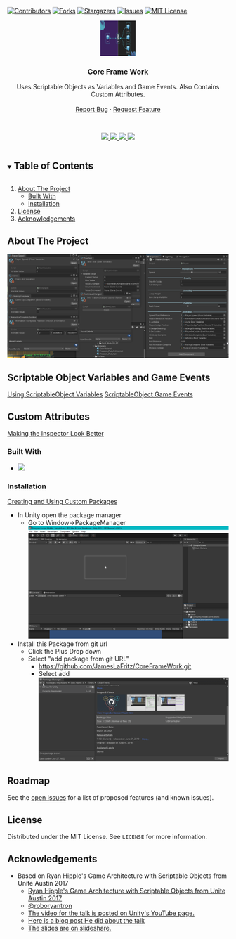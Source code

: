 <!-- PROJECT SHIELDS -->
[![Contributors][contributors-shield]][contributors-url]
[![Forks][forks-shield]][forks-url]
[![Stargazers][stars-shield]][stars-url]
[![Issues][issues-shield]][issues-url]
[![MIT License][license-shield]][license-url]




<!-- PROJECT LOGO -->
<p align="center">
  <a href="https://github.com/JamesLaFritz/CoreFrameWork">
    <img src="Images/Logo.png" alt="Logo" width="80" height="80">
  </a>
</p>

  <h3 align="center">Core Frame Work</h3>

  <p align="center">
    Uses Scriptable Objects as Variables and Game Events. Also Contains Custom Attributes.
    <br />
    <br />
    <a href="https://github.com/JamesLaFritz/CoreFrameWork/issues">Report Bug</a>
    ·
    <a href="https://github.com/JamesLaFritz/CoreFrameWork/issues">Request Feature</a>
  </p>
<br />


<!-- Links -->
<p align="center">
  <a href="https://jameslafritz.intensive.gamedevhq.com/">
	  <img src="https://img.shields.io/badge/Portfolio-21759B?style=for-the-badge&logo=wordpress&logoColor=white"/>
  </a>
  <a href="https://www.linkedin.com/in/james-lafritz/">
	  <img src="https://img.shields.io/badge/LinkedIn-0077B5?style=for-the-badge&logo=linkedin&logoColor=white"/>
  </a> 
  <a href="https://ktmarine1999.medium.com/">
	  <img src="https://img.shields.io/badge/Articles-12100E?style=for-the-badge&logo=medium&logoColor=white"/>
  </a>
  <a href="https://ktmarine1999.itch.io/">
	  <img src="https://img.shields.io/badge/Itch.io-FA5C5C?style=for-the-badge&logo=itch-dot-io&logoColor=white"/>
  </a>
</p>



<!-- TABLE OF CONTENTS -->
<details open="open">
  <summary><h2 style="display: inline-block">Table of Contents</h2></summary>
  <ol>
    <li>
      <a href="#about-the-project">About The Project</a>
	  <ul>
        <li><a href="#built-with">Built With</a></li>
      </ul>
      <ul>
        <li><a href="#installation">Installation</a></li>
      </ul>
    </li>
    <li><a href="#license">License</a></li>
    <li><a href="#acknowledgements">Acknowledgements</a></li>
  </ol>
</details>



<!-- ABOUT THE PROJECT -->
## About The Project

![Product Name Screen Shot](Images/ScreenShot.png)

Scriptable Object Variables and Game Events
-------------------------------------------------------------------------------
[Using ScriptableObject Variables](https://blog.devgenius.io/script-communication-in-unity-using-scriptable-objects-ad2ef0d99c59)
[ScriptableObject Game Events](https://blog.devgenius.io/scriptableobject-game-events-1f3401bbde72)


Custom Attributes
-------------------------------------------------------------------------------
[Making the Inspector Look Better](https://blog.devgenius.io/making-the-inspector-look-better-175baf39ada0)


### Built With

* <a href="https://www.linkedin.com/in/james-lafritz/"><img src="https://img.shields.io/badge/Unity-100000?style=for-the-badge&logo=unity&logoColor=white"/></a>


<!-- Installation -->
### Installation
[Creating and Using Custom Packages](https://blog.devgenius.io/creating-custom-packages-for-use-in-unity-7dfbaa49e4b4)

* In Unity open the package manager
  *  Go to Window->PackageManager
![OpenPackageManager](Images/OpenPackageManager.gif)
* Install this Package from git url
  * Click the Plus Drop down
  * Select "add package from git URL" 
     * https://github.com/JamesLaFritz/CoreFrameWork.git
     * Select add
![InstallPackage](Images/InstallPackage.gif)


<!-- ROADMAP -->
## Roadmap

See the [open issues](https://github.com/JamesLaFritz/CoreFrameWork/issues) for a list of proposed features (and known issues).



<!-- LICENSE -->
## License

Distributed under the MIT License. See `LICENSE` for more information.


<!-- ACKNOWLEDGEMENTS -->
## Acknowledgements

* Based on Ryan Hipple's Game Architecture with Scriptable Objects from Unite Austin 2017 
  * [Ryan Hipple's Game Architecture with Scriptable Objects from Unite Austin 2017 ](https://github.com/roboryantron/Unite2017)
  * [@roboryantron](https://twitter.com/roboryantron)
  * [The video for the talk is posted on Unity's YouTube page.](https://www.youtube.com/watch?v=raQ3iHhE_Kk)
  * [Here is a blog post He did about the talk](http://www.roboryantron.com/2017/10/unite-2017-game-architecture-with.html)
  * [The slides are on slideshare.](https://www.slideshare.net/RyanHipple/game-architecture-with-scriptable-objects)

<!-- MARKDOWN LINKS & IMAGES -->
<!-- https://www.markdownguide.org/basic-syntax/#reference-style-links -->
[contributors-shield]: https://img.shields.io/github/contributors/JamesLafritz/CoreFrameWork.svg?style=for-the-badge
[contributors-url]: https://github.com/JamesLafritz/CoreFrameWork/graphs/contributors
[forks-shield]: https://img.shields.io/github/forks/JamesLafritz/CoreFrameWork.svg?style=for-the-badge
[forks-url]: https://github.com/JamesLafritz/CoreFrameWork/network/members
[stars-shield]: https://img.shields.io/github/stars/JamesLafritz/CoreFrameWork.svg?style=for-the-badge
[stars-url]: https://github.com/JamesLafritz/CoreFrameWork/stargazers
[issues-shield]: https://img.shields.io/github/issues/JamesLafritz/CoreFrameWork.svg?style=for-the-badge
[issues-url]: https://github.com/JamesLafritz/CoreFrameWork/issues
[license-shield]: https://img.shields.io/github/license/JamesLafritz/CoreFrameWork.svg?style=for-the-badge
[license-url]: https://github.com/JamesLafritz/CoreFrameWork/blob/main/LICENSE
